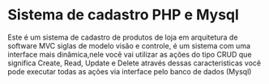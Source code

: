 # Sistema de cadastro PHP e Mysql
 Este é um sistema de cadastro de produtos de loja em arquitetura de software MVC siglas de modelo visão e controle, é um sistema com uma interface mais dinâmica,nele você vai utilizar as ações do tipo CRUD que significa Create, Read, Update e Delete através dessas caracteristicas você pode executar todas as ações via interface pelo banco de dados (Mysql)
